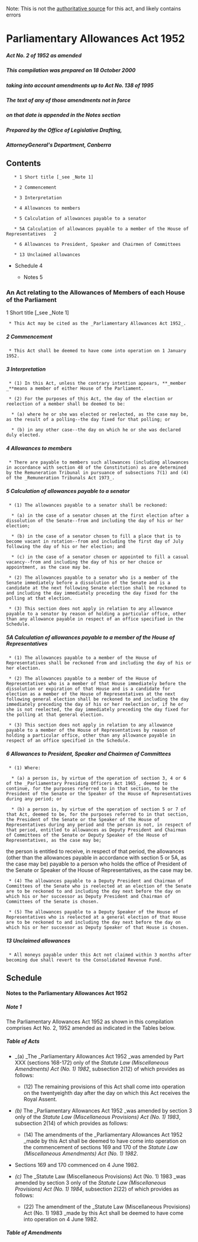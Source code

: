 Note: This is not the [authoritative source](https://www.comlaw.gov.au/Details/C2004C00299) for this act, and likely contains errors

# Parliamentary Allowances Act 1952

##### Act No. 2 of 1952 as amended

##### This compilation was prepared on 18 October 2000
##### taking into account amendments up to Act No. 138 of 1995


##### The text of any of those amendments not in force 
##### on that date is appended in the Notes section


##### Prepared by the Office of Legislative Drafting,
##### AttorneyGeneral's Department, Canberra


## Contents

       * 1 Short title [_see _Note 1] 

       * 2 Commencement 

       * 3 Interpretation 

       * 4 Allowances to members 

       * 5 Calculation of allowances payable to a senator 

       * 5A	Calculation of allowances payable to a member of the House of Representatives	2

       * 6 Allowances to President, Speaker and Chairmen of Committees 

       * 13 Unclaimed allowances 

   * Schedule	4

     * Notes		5

### An Act relating to the Allowances of Members of each House of the Parliament

1  Short title [_see _Note 1]

     * This Act may be cited as the _Parliamentary Allowances Act 1952_.

##### 2  Commencement

     * This Act shall be deemed to have come into operation on 1 January 1952.

##### 3  Interpretation

     * (1) In this Act, unless the contrary intention appears, **_member _**means a member of either House of the Parliament.

     * (2) For the purposes of this Act, the day of the election or reelection of a member shall be deemed to be:

      * (a) where he or she was elected or reelected, as the case may be, as the result of a polling--the day fixed for that polling; or

      * (b) in any other case--the day on which he or she was declared duly elected.

##### 4  Allowances to members

     * There are payable to members such allowances (including allowances in accordance with section 48 of the Constitution) as are determined by the Remuneration Tribunal in pursuance of subsections 7(1) and (4) of the _Remuneration Tribunals Act 1973_.

##### 5  Calculation of allowances payable to a senator

     * (1) The allowances payable to a senator shall be reckoned:

      * (a) in the case of a senator chosen at the first election after a dissolution of the Senate--from and including the day of his or her election;

      * (b) in the case of a senator chosen to fill a place that is to become vacant in rotation--from and including the first day of July following the day of his or her election; and

      * (c) in the case of a senator chosen or appointed to fill a casual vacancy--from and including the day of his or her choice or appointment, as the case may be.

     * (2) The allowances payable to a senator who is a member of the Senate immediately before a dissolution of the Senate and is a candidate at the next following Senate election shall be reckoned to and including the day immediately preceding the day fixed for the polling at that election.

     * (3) This section does not apply in relation to any allowance payable to a senator by reason of holding a particular office, other than any allowance payable in respect of an office specified in the Schedule.

##### 5A  Calculation of allowances payable to a member of the House of Representatives

     * (1) The allowances payable to a member of the House of Representatives shall be reckoned from and including the day of his or her election.

     * (2) The allowances payable to a member of the House of Representatives who is a member of that House immediately before the dissolution or expiration of that House and is a candidate for election as a member of the House of Representatives at the next following general election shall be reckoned to and including the day immediately preceding the day of his or her reelection or, if he or she is not reelected, the day immediately preceding the day fixed for the polling at that general election.

     * (3) This section does not apply in relation to any allowance payable to a member of the House of Representatives by reason of holding a particular office, other than any allowance payable in respect of an office specified in the Schedule.

##### 6  Allowances to President, Speaker and Chairmen of Committees

     * (1) Where:

      * (a) a person is, by virtue of the operation of section 3, 4 or 6 of the _Parliamentary Presiding Officers Act 1965_, deemed to continue, for the purposes referred to in that section, to be the President of the Senate or the Speaker of the House of Representatives during any period; or

      * (b) a person is, by virtue of the operation of section 5 or 7 of that Act, deemed to be, for the purposes referred to in that section, the President of the Senate or the Speaker of the House of Representatives during any period and the person is not, in respect of that period, entitled to allowances as Deputy President and Chairman of Committees of the Senate or Deputy Speaker of the House of Representatives, as the case may be;

the person is entitled to receive, in respect of that period, the allowances (other than the allowances payable in accordance with section 5 or 5A, as the case may be) payable to a person who holds the office of President of the Senate or Speaker of the House of Representatives, as the case may be.

     * (4) The allowances payable to a Deputy President and Chairman of Committees of the Senate who is reelected at an election of the Senate are to be reckoned to and including the day next before the day on which his or her successor as Deputy President and Chairman of Committees of the Senate is chosen.

     * (5) The allowances payable to a Deputy Speaker of the House of Representatives who is reelected at a general election of that House are to be reckoned to and including the day next before the day on which his or her successor as Deputy Speaker of that House is chosen.

##### 13  Unclaimed allowances

     * All moneys payable under this Act not claimed within 3 months after becoming due shall revert to the Consolidated Revenue Fund.

## Schedule

#### Notes to the Parliamentary Allowances Act 1952

##### Note 1

The Parliamentary Allowances Act 1952 as shown in this compilation comprises Act No. 2, 1952 amended as indicated in the Tables below.

##### Table of Acts

  * _(a)	_The _Parliamentary Allowances Act 1952 _was amended by Part XXX (sections 168-172) only of the _Statute Law (Miscellaneous Amendments) Act (No. 1) 1982_, subsection 2(12) of which provides as follows:

      * (12) The remaining provisions of this Act shall come into operation on the twentyeighth day after the day on which this Act receives the Royal Assent.

  * _(b)_	The _Parliamentary Allowances Act 1952 _was amended by section 3 only of the _Statute Law (Miscellaneous Provisions) Act (No. 1) 1983_, subsection 2(14) of which provides as follows:

      * (14) The amendments of the _Parliamentary Allowances Act 1952 _made by this Act shall be deemed to have come into operation on the commencement of sections 169 and 170 of the _Statute Law (Miscellaneous Amendments) Act (No. 1) 1982_.

  * Sections 169 and 170 commenced on 4 June 1982.

  * _(c)_	The _Statute Law (Miscellaneous Provisions) Act (No. 1) 1983 _was amended by section 3 only of the _Statute Law (Miscellaneous Provisions) Act (No. 1) 1984_, subsection 2(22) of which provides as follows:

      * (22) The amendment of the _Statute Law (Miscellaneous Provisions) Act (No. 1) 1983 _made by this Act shall be deemed to have come into operation on 4 June 1982.

##### Table of Amendments

